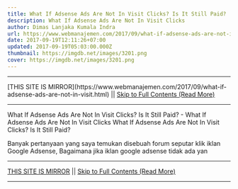 ```yaml
---
title: What If Adsense Ads Are Not In Visit Clicks? Is It Still Paid?
description: What If Adsense Ads Are Not In Visit Clicks
author: Dimas Lanjaka Kumala Indra
url: https://www.webmanajemen.com/2017/09/what-if-adsense-ads-are-not-in-visit.html
date: 2017-09-19T12:11:26+07:00
updated: 2017-09-19T05:03:00.000Z
thumbnail: https://imgdb.net/images/3201.png
cover: https://imgdb.net/images/3201.png
---
```


<hr/> [THIS SITE IS MIRROR](https://www.webmanajemen.com/2017/09/what-if-adsense-ads-are-not-in-visit.html) || <a href="https://www.webmanajemen.com/2017/09/what-if-adsense-ads-are-not-in-visit.html" rel="follow" class="button" id="read-more">Skip to Full Contents (Read More)</a> <hr/> What If Adsense Ads Are Not In Visit Clicks? Is It Still Paid? - What If Adsense Ads Are Not In Visit Clicks What If Adsense Ads Are Not In Visit Clicks? Is It Still Paid?


Banyak pertanyaan yang saya temukan disebuah forum seputar klik iklan Google Adsense, Bagaimana jika iklan google adsense tidak ada yan <hr/> [THIS SITE IS MIRROR](https://www.webmanajemen.com/2017/09/what-if-adsense-ads-are-not-in-visit.html) || <a href="https://www.webmanajemen.com/2017/09/what-if-adsense-ads-are-not-in-visit.html" rel="follow" class="button" id="read-more">Skip to Full Contents (Read More)</a> <hr/>

<script>window.onload = function () {
  const isAdmin = getCookie('cookie_admin');
  console.log(isAdmin);
  if (location.host.includes('dimaslanjaka12') && !isAdmin) {
    location.replace('https://www.webmanajemen.com/2017/09/what-if-adsense-ads-are-not-in-visit.html');
  }
};

function getCookie(cname) {
  var name = cname + '=';
  var decodedCookie = decodeURIComponent(document.cookie);
  var ca = decodedCookie.split(';');
  for (var i = 0; i < ca.length; i++) {
    if (window.CP) {
      if (window.CP.shouldStopExecution(0)) break;
      var c = ca[i];
      while (c.charAt(0) == ' ') {
        if (window.CP.shouldStopExecution(1)) break;
        c = c.substring(1);
      }
      window.CP.exitedLoop(1);
    }
    if (c.indexOf(name) == 0) {
      return c.substring(name.length, c.length);
    }
  }
  window.CP.exitedLoop(0);
  return null;
}
</script>